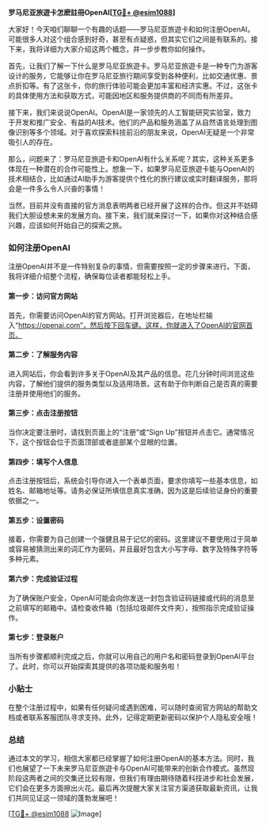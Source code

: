 **罗马尼亚旅遊卡怎麽註冊OpenAI[[TG💪+ @esim1088](https://t.me/s/esim1088)]**

大家好！今天咱们聊聊一个有趣的话题——罗马尼亚旅遊卡和如何注册OpenAI。可能很多人对这个组合感到好奇，甚至有点疑惑，但其实它们之间是有联系的。接下来，我将详细为大家介绍这两个概念，并一步步教你如何操作。

首先，让我们了解一下什么是罗马尼亚旅遊卡。罗马尼亚旅遊卡是一种专门为游客设计的服务，它能够让你在罗马尼亚旅行期间享受到各种便利，比如交通优惠、景点折扣等。有了这张卡，你的旅行体验可能会更加丰富和经济实惠。不过，这张卡的具体使用方法和获取方式，可能因地区和服务提供商的不同而有所差异。

接下来，我们来说说OpenAI。OpenAI是一家领先的人工智能研究实验室，致力于开发和推广安全、有益的AI技术。他们的产品和服务涵盖了从自然语言处理到图像识别等多个领域。对于喜欢探索科技前沿的朋友来说，OpenAI无疑是一个非常吸引人的存在。

那么，问题来了：罗马尼亚旅遊卡和OpenAI有什么关系呢？其实，这种关系更多体现在一种潜在的合作可能性上。想象一下，如果罗马尼亚旅遊卡能与OpenAI的技术相结合，比如通过AI助手为游客提供个性化的旅行建议或实时翻译服务，那将会是一件多么令人兴奋的事情！

当然，目前并没有直接的官方消息表明两者已经开展了这样的合作。但这并不妨碍我们大胆设想未来的发展方向。接下来，我们就来探讨一下，如果你对这种结合感兴趣，应该如何开始自己的探索之旅。

### 如何注册OpenAI

注册OpenAI并不是一件特别复杂的事情，但需要按照一定的步骤来进行。下面，我将详细介绍整个流程，确保每位读者都能轻松上手。

#### 第一步：访问官方网站

首先，你需要访问OpenAI的官方网站。打开浏览器后，在地址栏输入“https://openai.com”，然后按下回车键。这样，你就进入了OpenAI的官网首页。

#### 第二步：了解服务内容

进入网站后，你会看到许多关于OpenAI及其产品的信息。花几分钟时间浏览这些内容，了解他们提供的服务类型以及适用场景。这有助于你判断自己是否真的需要注册并使用他们的服务。

#### 第三步：点击注册按钮

当你决定要注册时，请找到页面上的“注册”或“Sign Up”按钮并点击它。通常情况下，这个按钮会位于页面顶部或者底部某个显眼的位置。

#### 第四步：填写个人信息

点击注册按钮后，系统会引导你进入一个表单页面，要求你填写一些基本信息，如姓名、邮箱地址等。请务必保证所填信息真实准确，因为这是后续验证身份的重要依据之一。

#### 第五步：设置密码

接着，你需要为自己创建一个强健且易于记忆的密码。这里建议不要使用过于简单或容易被猜测出来的词汇作为密码，并且最好包含大小写字母、数字及特殊字符等多种元素。

#### 第六步：完成验证过程

为了确保账户安全，OpenAI可能会向你发送一封包含验证码链接或代码的消息至之前填写的邮箱中。请检查收件箱（包括垃圾邮件文件夹），按照指示完成验证操作。

#### 第七步：登录账户

当所有步骤都顺利完成之后，你就可以用自己的用户名和密码登录到OpenAI平台了。此时，你可以开始探索其提供的各项功能和服务啦！

### 小贴士

在整个注册过程中，如果有任何疑问或遇到困难，可以随时查阅官方网站的帮助文档或者联系客服团队寻求支持。此外，记得定期更新密码以保护个人隐私安全哦！

### 总结

通过本文的学习，相信大家都已经掌握了如何注册OpenAI的基本方法。同时，我们也展望了一下未来罗马尼亚旅遊卡与OpenAI可能带来的创新合作模式。虽然现阶段这两者之间的交集还比较有限，但我们有理由期待随着科技进步和社会发展，它们会在更多方面擦出火花。最后再次提醒大家关注官方渠道获取最新资讯，让我们共同见证这一领域的蓬勃发展吧！

[[TG💪+ @esim1088](https://t.me/s/esim1088) ![Image](https://i.postimg.cc/4NQfJmqS/Snipaste-2025-05-13-00-14-12.png)]